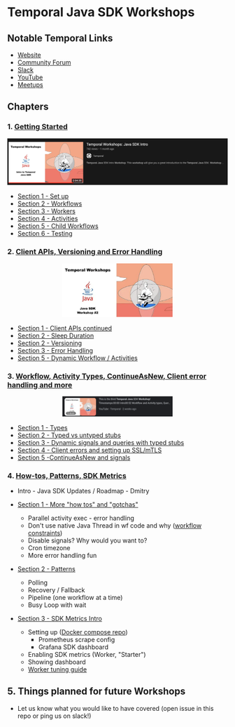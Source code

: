 # Temporal Java SDK Workshops

## Notable Temporal Links

* [Website](https://temporal.io/)
* [Community Forum](https://community.temporal.io/)
* [Slack](https://temporal.io/slack)
* [YouTube](https://temporal.io/youtube)
* [Meetups](https://temporal.io/meetup)

## Chapters

### 1. [Getting Started](src/main/java/io/workshop/CHAPTER1.md)

<p align="center">
 <a href="https://www.youtube.com/watch?v=VoSiIwkvuX0"><img src="media/workshop-1-video.png"/></a>
</p>

* [Section 1 - Set up](src/main/java/io/workshop/CHAPTER1.md#section-1)
* [Section 2 - Workflows](src/main/java/io/workshop/CHAPTER1.md#section-2)
* [Section 3 - Workers](src/main/java/io/workshop/CHAPTER1.md#section-3)
* [Section 4 - Activities ](src/main/java/io/workshop/CHAPTER1.md#section-4)
* [Section 5 - Child Workflows](src/main/java/io/workshop/CHAPTER1.md#section-5)
* [Section 6 - Testing](src/main/java/io/workshop/CHAPTER1.md#section-6)

### 2. [Client APIs, Versioning and Error Handling](src/main/java/io/workshop/CHAPTER2.md)

<p align="center">
 <a href="https://www.youtube.com/watch?v=h-TSDMULCf0"><img src="media/workshop-2-video.png" width="50%"/></a>
</p>

* [Section 1 - Client APIs continued](src/main/java/io/workshop/CHAPTER2.md#Section-1)
* [Section 2 - Sleep Duration](src/main/java/io/workshop/CHAPTER2.md#Section-2)
* [Section 2 - Versioning](src/main/java/io/workshop/CHAPTER2.md#Section-3)
* [Section 3 - Error Handling](src/main/java/io/workshop/CHAPTER2.md#Section-4)
* [Section 5 - Dynamic Workflow / Activities](src/main/java/io/workshop/CHAPTER2.md#Section-5)

### 3. [Workflow, Activity Types, ContinueAsNew, Client error handling and more](src/main/java/io/workshop/CHAPTER3.md)

<p align="center">
 <a href="https://www.youtube.com/watch?v=8DFox0fGjzI"><img src="media/workshop-3-video.png" width="50%"/></a>
</p>

* [Section 1 - Types](src/main/java/io/workshop/CHAPTER3.md#Section-1)
* [Section 2 - Typed vs untyped stubs](src/main/java/io/workshop/CHAPTER3.md#Section-2)
* [Section 3 - Dynamic signals and queries with typed stubs](src/main/java/io/workshop/CHAPTER3.md#Section-3)
* [Section 4 - Client errors and setting up SSL/mTLS](src/main/java/io/workshop/CHAPTER3.md#Section-4)
* [Section 5 -ContinueAsNew and signals](src/main/java/io/workshop/CHAPTER3.md#Section-5)

### 4. [How-tos, Patterns, SDK Metrics](src/main/java/io/workshop/CHAPTER4.md)

* Intro - Java SDK Updates / Roadmap - Dmitry

* [Section 1 - More "how tos" and "gotchas"](src/main/java/io/workshop/CHAPTER4.md#Section-1)
  * Parallel activity exec - error handling
  * Don't use native Java Thread in wf code and why ([workflow constraints](https://docs.temporal.io/docs/java/workflows#workflow-implementation-constraints))
  * Disable signals? Why would you want to?
  * Cron timezone
  * More error handling fun

* [Section 2 - Patterns](src/main/java/io/workshop/CHAPTER4.md#Section-2)
  * Polling
  * Recovery / Fallback
  * Pipeline (one workflow at a time)
  * Busy Loop with wait
    
* [Section 3 - SDK Metrics Intro](src/main/java/io/workshop/CHAPTER4.md#Section-3)
  * Setting up ([Docker compose repo](https://github.com/tsurdilo/my-temporal-dockercompose))
    * Prometheus scrape config
    * Grafana SDK dashboard
  * Enabling SDK metrics (Worker, "Starter")
  * Showing dashboard
  * [Worker tuning guide](https://docs.temporal.io/docs/operation/how-to-tune-workers/)
    
## 5. Things planned for future Workshops
* Let us know what you would like to have covered (open issue in this repo or ping us on slack!)



